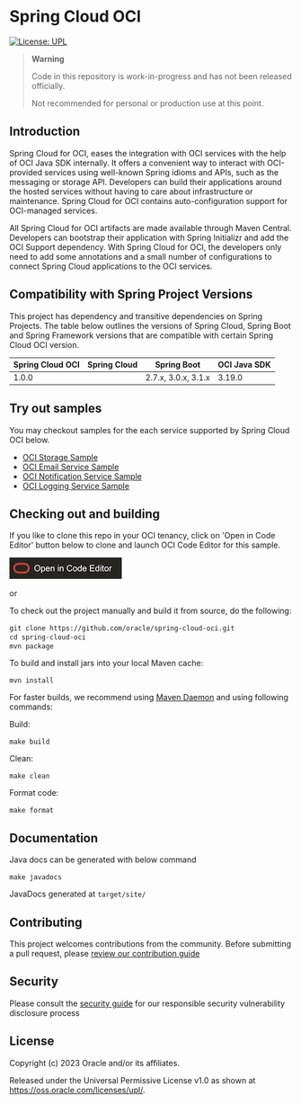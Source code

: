 # Spring Cloud OCI

[![License: UPL](https://img.shields.io/badge/license-UPL-green)](https://img.shields.io/badge/license-UPL-green)

> **Warning**  
>
> Code in this repository is work-in-progress and has not been released officially.
> 
> Not recommended for personal or production use at this point.

## Introduction
Spring Cloud for OCI, eases the integration with OCI services with the help of OCI Java SDK internally. It offers a convenient way to interact with OCI-provided services using well-known Spring idioms and APIs, such as the messaging or storage API. Developers can build their applications around the hosted services without having to care about infrastructure or maintenance. Spring Cloud for OCI contains auto-configuration support for OCI-managed services.

All Spring Cloud for OCI artifacts are made available through Maven Central. Developers can bootstrap their application with Spring Initializr and add the OCI Support dependency. With Spring Cloud for OCI, the developers only need to add some annotations and a small number of configurations to connect Spring Cloud applications to the OCI services.

## Compatibility with Spring Project Versions

This project has dependency and transitive dependencies on Spring Projects. The table below outlines the versions of Spring Cloud, Spring Boot and Spring Framework versions that are compatible with certain Spring Cloud OCI version.

| Spring Cloud OCI  | Spring Cloud    | Spring Boot         | OCI Java SDK |
|-------------------|-----------------|---------------------|--------------|
| 1.0.0  	        | <to-be-checked> | 2.7.x, 3.0.x, 3.1.x  |  3.19.0      |


## Try out samples
You may checkout samples for the each service supported by Spring Cloud OCI below.

* [OCI Storage Sample](./spring-cloud-oci-samples/spring-cloud-oci-storage-sample/)
* [OCI Email Service Sample](./spring-cloud-oci-samples/spring-cloud-oci-email-sample/)
* [OCI Notification Service Sample](./spring-cloud-oci-samples/spring-cloud-oci-notification-sample/)
* [OCI Logging Service Sample](./spring-cloud-oci-samples/spring-cloud-oci-logging-sample/)

## Checking out and building

If you like to clone this repo in your OCI tenancy, click on 'Open in Code Editor' button below to clone and launch OCI Code Editor for this sample.

[<img src="https://raw.githubusercontent.com/oracle-devrel/oci-code-editor-samples/main/images/open-in-code-editor.png" />](https://cloud.oracle.com/?region=home&cs_repo_url=https://github.com/oracle/spring-cloud-oci.git&cs_open_ce=true&cs_readme_path=spring-cloud-oci-samples/spring-cloud-oci-storage/README.md)

or

To check out the project manually and build it from source, do the following:

```
git clone https://github.com/oracle/spring-cloud-oci.git
cd spring-cloud-oci
mvn package
```

To build and install jars into your local Maven cache:

```
mvn install
```

For faster builds, we recommend using [Maven Daemon](https://github.com/apache/maven-mvnd) and using following commands:

Build:
```
make build
```

Clean:
```
make clean
```

Format code:
```
make format
```

## Documentation

Java docs can be generated with below command

```
make javadocs
```

JavaDocs generated at `target/site/`

## Contributing

This project welcomes contributions from the community. Before submitting a pull request, please [review our contribution guide](./CONTRIBUTING.md)

## Security

Please consult the [security guide](./SECURITY.md) for our responsible security vulnerability disclosure process

## License

Copyright (c) 2023 Oracle and/or its affiliates.

Released under the Universal Permissive License v1.0 as shown at
<https://oss.oracle.com/licenses/upl/>.


